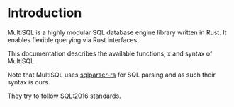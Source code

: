 # Introduction
MultiSQL is a highly modular SQL database engine library written in Rust. It enables flexible querying via Rust interfaces.


This documentation describes the available functions, x and syntax of MultiSQL.

Note that MultiSQL uses [sqlparser-rs](https://github.com/sqlparser-rs/sqlparser-rs) for SQL parsing and as such their syntax is ours.

They try to follow SQL:2016 standards.
